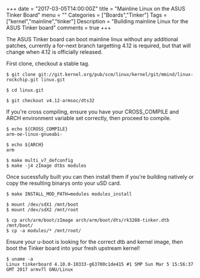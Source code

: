 +++
date = "2017-03-05T14:00:00Z"
title = "Mainline Linux on the ASUS Tinker Board"
menu = ""
Categories = ["Boards","Tinker"]
Tags = ["kernel","mainline","tinker"]
Description = "Building mainline Linux for the ASUS Tinker board"
comments = true
+++

The ASUS Tinker board can boot mainline linux without any additional
patches, currently a for-next branch targetting 4.12 is required, but
that will change when 4.12 is officially released.

<!--more-->

First clone, checkout a stable tag.

```text
$ git clone git://git.kernel.org/pub/scm/linux/kernel/git/mmind/linux-rockchip.git linux.git

$ cd linux.git

$ git checkout v4.12-armsoc/dts32
```

If you're cross compiling, ensure you have your CROSS_COMPILE and ARCH
environment variable set correctly, then proceed to compile.

```text
$ echo ${CROSS_COMPILE}
arm-oe-linux-gnueabi-

$ echo ${ARCH}
arm

$ make multi_v7_defconfig
$ make -j4 zImage dtbs modules
```

Once sucessfully built you can then install them if you're building natively or
copy the resulting binarys onto your uSD card.

```text
$ make INSTALL_MOD_PATH=modules modules_install

$ mount /dev/sdX1 /mnt/boot
$ mount /dev/sdX2 /mnt/root

$ cp arch/arm/boot/zImage arch/arm/boot/dts/rk3288-tinker.dtb /mnt/boot/
$ cp -a modules/* /mnt/root/
```

Ensure your u-boot is looking for the correct dtb and kernel image, then boot
the Tinker board into your fresh upstream kernel!

```text
$ uname -a
Linux tinkerboard 4.10.0-10333-g63700c1de415 #1 SMP Sun Mar 5 15:56:37 GMT 2017 armv7l GNU/Linux
```
